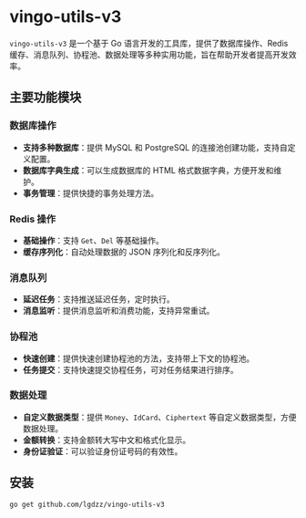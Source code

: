 # vingo-utils-v3

`vingo-utils-v3` 是一个基于 Go 语言开发的工具库，提供了数据库操作、Redis 缓存、消息队列、协程池、数据处理等多种实用功能，旨在帮助开发者提高开发效率。

## 主要功能模块

### 数据库操作
- **支持多种数据库**：提供 MySQL 和 PostgreSQL 的连接池创建功能，支持自定义配置。
- **数据库字典生成**：可以生成数据库的 HTML 格式数据字典，方便开发和维护。
- **事务管理**：提供快捷的事务处理方法。

### Redis 操作
- **基础操作**：支持 `Get`、`Del` 等基础操作。
- **缓存序列化**：自动处理数据的 JSON 序列化和反序列化。

### 消息队列
- **延迟任务**：支持推送延迟任务，定时执行。
- **消息监听**：提供消息监听和消费功能，支持异常重试。

### 协程池
- **快速创建**：提供快速创建协程池的方法，支持带上下文的协程池。
- **任务提交**：支持快速提交协程任务，可对任务结果进行排序。

### 数据处理
- **自定义数据类型**：提供 `Money`、`IdCard`、`Ciphertext` 等自定义数据类型，方便数据处理。
- **金额转换**：支持金额转大写中文和格式化显示。
- **身份证验证**：可以验证身份证号码的有效性。

## 安装
```bash
go get github.com/lgdzz/vingo-utils-v3
```